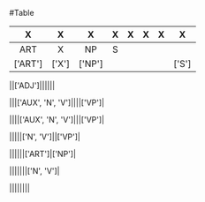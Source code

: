 
#Table

X|X|X|X|X|X|X|X
:---:|:---:|:---:|:---:|:---:|:---:|:---:|:---:
|ART|X|NP|S|
|['ART']|['X']|['NP']|||||['S']|

||['ADJ']||||||

|||['AUX', 'N', 'V']||||['VP']|

||||['AUX', 'N', 'V']|||['VP']|

|||||['N', 'V']||['VP']|

||||||['ART']|['NP']|

|||||||['N', 'V']|

||||||||
